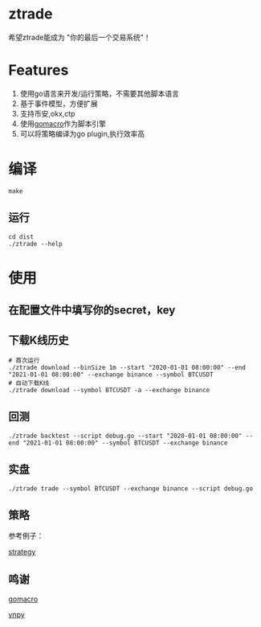 # ztrade
希望ztrade能成为 "你的最后一个交易系统"！

# Features

1. 使用go语言来开发/运行策略，不需要其他脚本语言
2. 基于事件模型，方便扩展
3. 支持币安,okx,ctp
4. 使用[gomacro](https://github.com/cosmos72/gomacro)作为脚本引擎
5. 可以将策略编译为go plugin,执行效率高

# 编译

``` shell
make
```

## 运行
``` shell
cd dist
./ztrade --help
```

# 使用
## 在配置文件中填写你的secret，key

## 下载K线历史

``` shell
# 首次运行
./ztrade download --binSize 1m --start "2020-01-01 08:00:00" --end "2021-01-01 08:00:00" --exchange binance --symbol BTCUSDT
# 自动下载K线
./ztrade download --symbol BTCUSDT -a --exchange binance
```

## 回测

``` shell
./ztrade backtest --script debug.go --start "2020-01-01 08:00:00" --end "2021-01-01 08:00:00" --symbol BTCUSDT --exchange binance
```

## 实盘

``` shell
./ztrade trade --symbol BTCUSDT --exchange binance --script debug.go
```


## 策略
参考例子：

[strategy](https://github.com/ztrade/strategy)

## 鸣谢

[gomacro](https://github.com/cosmos72/gomacro)

[vnpy](https://github.com/vnpy/vnpy)
